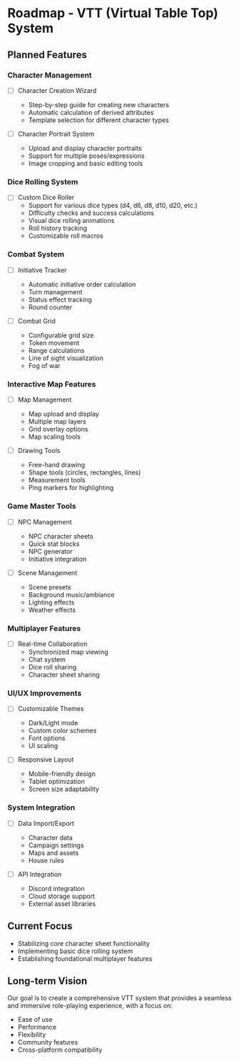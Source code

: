# Roadmap - VTT (Virtual Table Top) System

## Planned Features

### Character Management
- [ ] Character Creation Wizard
  - Step-by-step guide for creating new characters
  - Automatic calculation of derived attributes
  - Template selection for different character types

- [ ] Character Portrait System
  - Upload and display character portraits
  - Support for multiple poses/expressions
  - Image cropping and basic editing tools

### Dice Rolling System
- [ ] Custom Dice Roller
  - Support for various dice types (d4, d6, d8, d10, d20, etc.)
  - Difficulty checks and success calculations
  - Visual dice rolling animations
  - Roll history tracking
  - Customizable roll macros

### Combat System
- [ ] Initiative Tracker
  - Automatic initiative order calculation
  - Turn management
  - Status effect tracking
  - Round counter

- [ ] Combat Grid
  - Configurable grid size
  - Token movement
  - Range calculations
  - Line of sight visualization
  - Fog of war

### Interactive Map Features
- [ ] Map Management
  - Map upload and display
  - Multiple map layers
  - Grid overlay options
  - Map scaling tools

- [ ] Drawing Tools
  - Free-hand drawing
  - Shape tools (circles, rectangles, lines)
  - Measurement tools
  - Ping markers for highlighting

### Game Master Tools
- [ ] NPC Management
  - NPC character sheets
  - Quick stat blocks
  - NPC generator
  - Initiative integration

- [ ] Scene Management
  - Scene presets
  - Background music/ambiance
  - Lighting effects
  - Weather effects

### Multiplayer Features
- [ ] Real-time Collaboration
  - Synchronized map viewing
  - Chat system
  - Dice roll sharing
  - Character sheet sharing

### UI/UX Improvements
- [ ] Customizable Themes
  - Dark/Light mode
  - Custom color schemes
  - Font options
  - UI scaling

- [ ] Responsive Layout
  - Mobile-friendly design
  - Tablet optimization
  - Screen size adaptability

### System Integration
- [ ] Data Import/Export
  - Character data
  - Campaign settings
  - Maps and assets
  - House rules

- [ ] API Integration
  - Discord integration
  - Cloud storage support
  - External asset libraries

## Current Focus
- Stabilizing core character sheet functionality
- Implementing basic dice rolling system
- Establishing foundational multiplayer features

## Long-term Vision
Our goal is to create a comprehensive VTT system that provides a seamless and immersive role-playing experience, with a focus on:
- Ease of use
- Performance
- Flexibility
- Community features
- Cross-platform compatibility
